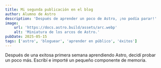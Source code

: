 ```yaml
---
title: Mi segunda publicación en el blog
author: Alumno de Astro
description: 'Después de aprender un poco de Astro, ¡no podía parar!'
image:
    url: 'https://docs.astro.build/assets/arc.webp'
    alt: 'Miniatura de los arcos de Astro.'
pubDate: 2025-05-15
tags: ['astro', 'bloguear', 'aprender en público', 'éxitos']
---
```


Después de una exitosa primera semana aprendiendo Astro, decidí probar un poco más. Escribí e importé un pequeño componente de memoria.

